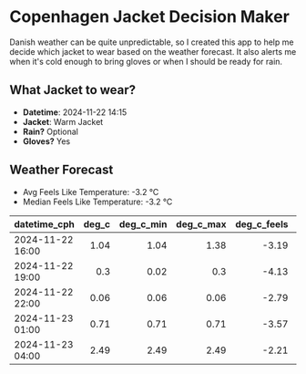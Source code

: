 
# Copenhagen Jacket Decision Maker

Danish weather can be quite unpredictable, so I created this app to help me decide which jacket to wear based on the weather forecast. 
It also alerts me when it's cold enough to bring gloves or when I should be ready for rain.

## What Jacket to wear?

- **Datetime**: 2024-11-22 14:15
- **Jacket**: Warm Jacket
- **Rain?** Optional
- **Gloves?** Yes

## Weather Forecast
- Avg Feels Like Temperature: -3.2 °C
- Median Feels Like Temperature: -3.2 °C

| datetime_cph     |   deg_c |   deg_c_min |   deg_c_max |   deg_c_feels | weather   | wind   | rain   |
|:-----------------|--------:|------------:|------------:|--------------:|:----------|:-------|:-------|
| 2024-11-22 16:00 |    1.04 |        1.04 |        1.38 |         -3.19 | Rain      | Low    | Low    |
| 2024-11-22 19:00 |    0.3  |        0.02 |        0.3  |         -4.13 | Snow      | Low    | None   |
| 2024-11-22 22:00 |    0.06 |        0.06 |        0.06 |         -2.79 | Clouds    | Low    | None   |
| 2024-11-23 01:00 |    0.71 |        0.71 |        0.71 |         -3.57 | Clouds    | Low    | None   |
| 2024-11-23 04:00 |    2.49 |        2.49 |        2.49 |         -2.21 | Clouds    | High   | None   |
        